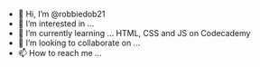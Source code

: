 - 👋 Hi, I’m @robbiedob21
- 👀 I’m interested in ... 
- 🌱 I’m currently learning ... HTML, CSS and JS on Codecademy
- 💞️ I’m looking to collaborate on ... 
- 📫 How to reach me ...

<!---
robbiedob21/robbiedob21 is a ✨ special ✨ repository because its `README.md` (this file) appears on your GitHub profile.
You can click the Preview link to take a look at your changes.
--->
